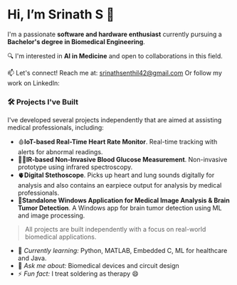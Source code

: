 # Hi, I’m Srinath S 👋  
I'm a passionate **software and hardware enthusiast** currently pursuing a **Bachelor's degree in Biomedical Engineering**.

🔍 I'm interested in **AI in Medicine** and open to collaborations in this field. 
 
📫 Let's connect!
Reach me at: srinathsenthil42@gmail.com
Or follow my work on LinkedIn: 

### 🛠️ Projects I've Built
I've developed several projects independently that are aimed at assisting medical professionals, including:

- 🩸**IoT-based Real-Time Heart Rate Monitor**. Real-time tracking with alerts for abnormal readings.  
- ☝🏻**IR-based Non-Invasive Blood Glucose Measurement**. Non-invasive prototype using infrared spectroscopy.
- 🫀**Digital Stethoscope**. Picks up heart and lung sounds digitally for analysis and also contains an earpiece output for analysis by medical professionals. 
- 🧠**Standalone Windows Application for Medical Image Analysis & Brain Tumor Detection**. A Windows app for brain tumor detection using ML and image processing. 

> All projects are built independently with a focus on real-world biomedical applications.

- 🌱 *Currently learning:* Python, MATLAB, Embedded C, ML for healthcare and Java. 
- 💬 *Ask me about:* Biomedical devices and circuit design  
- ⚡ *Fun fact:* I treat soldering as therapy 😄

